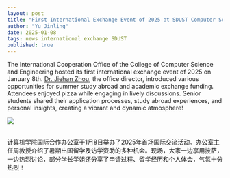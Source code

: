 ```yaml
---
layout: post
title: "First International Exchange Event of 2025 at SDUST Computer Science College"
author: "Yu Jinling"
date: 2025-01-08
tags: news international exchange SDUST
published: true
---
```


The International Cooperation Office of the College of Computer Science and Engineering hosted its first international exchange event of 2025 on January 8th. [Dr. Jiehan Zhou](/jiehan_zhou/), the office director, introduced various opportunities for summer study abroad and academic exchange funding. Attendees enjoyed pizza while engaging in lively discussions. Senior students shared their application processes, study abroad experiences, and personal insights, creating a vibrant and dynamic atmosphere!

<div class="text-center">
    <img class="img-fluid img-thumbnail" style="max-height: 420px;"
        src="{{ '/assets/postimg/2025-01-08-first-int-exchange-event-2025-sdust-csc.png' | relative_url }}" />
</div><br>

计算机学院国际合作办公室于1月8日举办了2025年首场国际交流活动。办公室主任周教授介绍了暑期出国留学及访学资助的多种机会。现场，大家一边享用披萨，一边热烈讨论，部分学长学姐还分享了申请过程、留学经历和个人体会，气氛十分热烈！

